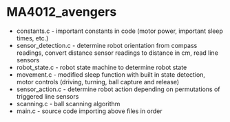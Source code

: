 # MA4012_avengers

- constants.c - important constants in code (motor power, important sleep times, etc.)
- sensor_detection.c - determine robot orientation from compass readings, convert distance sensor readings to distance in cm, read line sensors
- robot_state.c - robot state machine to determine robot state
- movement.c - modified sleep function with built in state detection, motor controls (driving, turning, ball capture and release)
- sensor_action.c - determine robot action depending on permutations of triggered line sensors
- scanning.c - ball scanning algorithm
- main.c - source code importing above files in order
